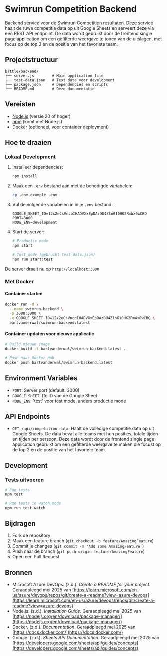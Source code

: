 # Swimrun Competition Backend

Backend service voor de Swimrun Competition resultaten. Deze service haalt de ruwe competitie data op uit Google Sheets en serveert deze via een REST API endpoint. De data wordt gebruikt door de frontend single page application om een gefilterde weergave te tonen van de uitslagen, met focus op de top 3 en de positie van het favoriete team.

## Projectstructuur

```
battle/backend/
├── server.js        # Main application file
├── test-data.json   # Test data voor development
├── package.json     # Dependencies en scripts
└── README.md        # Deze documentatie
```

## Vereisten

- [Node.js](https://nodejs.org/) (versie 20 of hoger)
- [npm](https://www.npmjs.com/) (komt met Node.js)
- [Docker](https://www.docker.com/get-started) (optioneel, voor container deployment)

## Hoe te draaien

### Lokaal Development

1. Installeer dependencies:
   ```bash
   npm install
   ```

2. Maak een `.env` bestand aan met de benodigde variabelen:
   ```bash
   cp .env.example .env
   ```

3. Vul de volgende variabelen in in je `.env` bestand:
   ```
   GOOGLE_SHEET_ID=12x2eCsVncoIHADVXxEpDAzDU4ZlnG10HK2RmWx0wCBQ
   PORT=3000
   NODE_ENV=development
   ```

4. Start de server:
   ```bash
   # Productie mode
   npm start

   # Test mode (gebruikt test-data.json)
   npm run start:test
   ```

De server draait nu op `http://localhost:3000`

### Met Docker

#### Container starten

```bash
docker run -d \
  --name swimrun-backend \
  -p 3000:3000 \
  -e GOOGLE_SHEET_ID=12x2eCsVncoIHADVXxEpDAzDU4ZlnG10HK2RmWx0wCBQ \
  bartvanderwal/swimrun-backend:latest
```

#### Container updaten voor nieuwe applicatie

```bash
# Build nieuwe image
docker build -t bartvanderwal/swimrun-backend:latest .

# Push naar Docker Hub
docker push bartvanderwal/swimrun-backend:latest
```

## Environment Variables

- `PORT`: Server port (default: 3000)
- `GOOGLE_SHEET_ID`: ID van de Google Sheet
- `NODE_ENV`: 'test' voor test mode, anders productie mode

## API Endpoints

- `GET /api/competition-data`: Haalt de volledige competitie data op uit Google Sheets. De data bevat alle teams met hun posities, totale tijden en tijden per persoon. Deze data wordt door de frontend single page application gebruikt om een gefilterde weergave te maken die focust op de top 3 en de positie van het favoriete team.

## Development

### Tests uitvoeren

```bash
# Run tests
npm test

# Run tests in watch mode
npm run test:watch
```

## Bijdragen

1. Fork de repository
2. Maak een feature branch (`git checkout -b feature/AmazingFeature`)
3. Commit je changes (`git commit -m 'Add some AmazingFeature'`)
4. Push naar de branch (`git push origin feature/AmazingFeature`)
5. Open een Pull Request

## Bronnen

- Microsoft Azure DevOps. (z.d.). *Create a README for your project*. Geraadpleegd mei 2025 van [https://learn.microsoft.com/en-us/azure/devops/repos/git/create-a-readme?view=azure-devops](https://learn.microsoft.com/en-us/azure/devops/repos/git/create-a-readme?view=azure-devops)
- Node.js. (z.d.). *Installation Guide*. Geraadpleegd mei 2025 van [https://nodejs.org/en/download/package-manager/](https://nodejs.org/en/download/package-manager/)
- Docker. (z.d.). *Documentation*. Geraadpleegd mei 2025 van [https://docs.docker.com/](https://docs.docker.com/)
- Google. (z.d.). *Sheets API Documentation*. Geraadpleegd mei 2025 van [https://developers.google.com/sheets/api/guides/concepts](https://developers.google.com/sheets/api/guides/concepts)